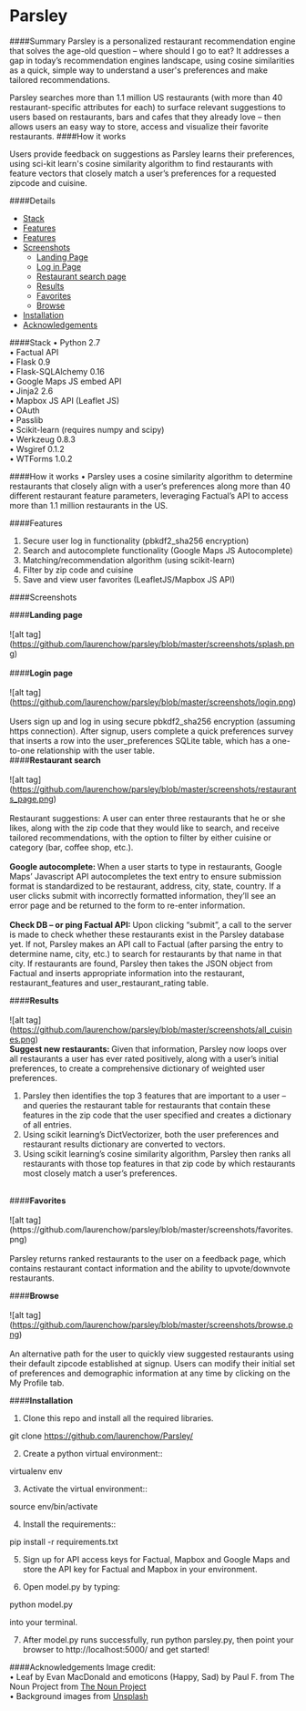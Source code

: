 Parsley
=======
####Summary
Parsley is a personalized restaurant recommendation engine that solves the age-old question – where should I go to eat? It addresses a gap in today’s recommendation engines landscape, using cosine similarities as a quick, simple way to understand a user's preferences and make tailored recommendations.

Parsley searches more than 1.1 million US restaurants (with more than 40 restaurant-specific attributes for each) to surface relevant suggestions to users based on restaurants, bars and cafes that they already love – then allows users an easy way to store, access and visualize their favorite restaurants. 
####How it works






Users provide feedback on suggestions as Parsley learns their preferences, using sci-kit learn's cosine similarity algorithm to find restaurants with feature vectors that closely match a user’s preferences for a requested zipcode and cuisine.

####Details
- [Stack](#stack)
- [Features](#how-it-works)
- [Features](#features)
- [Screenshots](#screenshots) 
  - [Landing Page](#landing-page)
  - [Log in Page](#login-page)
  - [Restaurant search page](#search)
  - [Results](#results)
  - [Favorites](#favorites)
  - [Browse](#browse)
- [Installation](#install)
- [Acknowledgements](#acknowledgements)

####Stack
•	Python 2.7 <br>
•	Factual API <br>
•	Flask 0.9<br>
•	Flask-SQLAlchemy 0.16<br>
•	Google Maps JS embed API  <br>
•	Jinja2 2.6<br>
•	Mapbox JS API (Leaflet JS) <br>
•	OAuth<br>
•	Passlib <br>
•	Scikit-learn (requires numpy and scipy)<br>
•	Werkzeug 0.8.3<br>
•	Wsgiref 0.1.2<br>
•	WTForms 1.0.2<br>

####How it works
•	Parsley uses a cosine similarity algorithm to determine restaurants that closely align with a user’s preferences along more than 40 different restaurant feature parameters, leveraging Factual’s API to access more than 1.1 million restaurants in the US. 

####Features 
1.	Secure user log in functionality (pbkdf2_sha256 encryption) <br>
2.	Search and autocomplete functionality (Google Maps JS Autocomplete)<br>
3.	Matching/recommendation algorithm (using scikit-learn) <br>
4.	Filter by zip code and cuisine <br>
5.	Save and view user favorites (LeafletJS/Mapbox JS API)<br>
 
####Screenshots

####<strong>Landing page</strong><br><br>
![alt tag] (https://github.com/laurenchow/parsley/blob/master/screenshots/splash.png)<br><br>
####<strong>Login page</strong><br><br>
![alt tag] (https://github.com/laurenchow/parsley/blob/master/screenshots/login.png)<br><br>
Users sign up and log in using secure pbkdf2_sha256 encryption (assuming https connection). After signup, users complete a quick preferences survey that inserts a row into the user_preferences SQLite table, which has a one-to-one relationship with the user table.  
####<strong>Restaurant search</strong><br><br>
![alt tag] (https://github.com/laurenchow/parsley/blob/master/screenshots/restaurants_page.png)<br><br>
Restaurant suggestions: A user can enter three restaurants that he or she likes, along with the zip code that they would like to search, and receive tailored recommendations, with the option to filter by either cuisine or category (bar, coffee shop, etc.).
<br><br>
<strong>Google autocomplete: </strong>
When a user starts to type in restaurants, Google Maps’ Javascript API autocompletes the text entry to ensure submission format is standardized to be restaurant, address, city, state, country.
If a user clicks submit with incorrectly formatted information, they’ll see an error page and be returned to the form to re-enter information.
<br><br>
<strong>Check DB – or ping Factual API: </strong>
Upon clicking “submit”, a call to the server is made to check whether these restaurants exist in the Parsley database yet. If not, Parsley makes an API call to Factual (after parsing the entry to determine name, city, etc.) to search for restaurants by that name in that city. If restaurants are found, Parsley then takes the JSON object from Factual and inserts appropriate information into the restaurant, restaurant_features and user_restaurant_rating table. 
<br>

####<strong>Results </strong><br><br>
![alt tag] (https://github.com/laurenchow/parsley/blob/master/screenshots/all_cuisines.png)<br>
<strong> Suggest new restaurants: </strong>
Given that information, Parsley now loops over all restaurants a user has ever rated positively, along with a user’s initial preferences, to create a comprehensive dictionary of weighted user preferences. 
1.	Parsley then identifies the top 3 features that are important to a user – and queries the restaurant table for restaurants that contain these features in the zip code that the user specified and creates a dictionary of all entries.
2.	Using scikit learning’s DictVectorizer, both the user preferences and restaurant results dictionary are converted to vectors.
3.	Using scikit learning’s cosine similarity algorithm, Parsley then ranks all restaurants with those top features in that zip code by which restaurants most closely match a user’s preferences. 
<br>
####<strong>Favorites</strong><br><br>
![alt tag] (https://github.com/laurenchow/parsley/blob/master/screenshots/favorites.png)<br><br>
Parsley returns ranked restaurants to the user on a feedback page, which contains restaurant contact information and the ability to upvote/downvote restaurants.
<be>

####<strong>Browse</strong><br><br>
![alt tag] (https://github.com/laurenchow/parsley/blob/master/screenshots/browse.png)<br><br>
An alternative path for the user to quickly view suggested restaurants using their default zipcode established at signup. Users can modify their initial set of preferences and demographic information at any time by clicking on the My Profile tab.
<br>

####<strong>Installation</strong><br> 

1. Clone this repo and install all the required libraries.

  git clone https://github.com/laurenchow/Parsley/

2. Create a python virtual environment::

  virtualenv env

3. Activate the virtual environment::

  source env/bin/activate

4. Install the requirements::

  pip install -r requirements.txt

5. Sign up for API access keys for Factual, Mapbox and Google Maps and store the API key for Factual and Mapbox in your environment.

6. Open model.py by typing:

  python model.py

  into your terminal. 

7.  After model.py runs successfully, run python parsley.py, then point your browser to http://localhost:5000/ and get started!
 
####Acknowledgements
Image credit:<br>
• Leaf by Evan MacDonald and emoticons (Happy, Sad)  by Paul F. from The Noun Project from <a href = "https://www.http://thenounproject.com/"> The Noun Project</a><br>
• Background images from <a href = "https://unsplash.com/grid"> Unsplash
 


 

